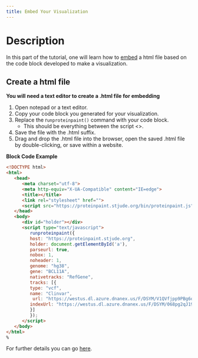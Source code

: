 ```yaml
---
title: Embed Your Visualization
---
```

# Description 
In this part of the tutorial, one will learn how to [embed](https://stjudecloud.github.io/docs/guides/proteinpaint/developers-guide/embedding-proteinpaint/) a html file based on the code block developed to make a visualization. 

## Create a html file
**You will need a text editor to create a .html file for embedding**
1. Open notepad or a text editor.
2. Copy your code block you generated for your visualization.
3. Replace the r`unproteinpaint()` command with your code block.
      * This should be everything between the script <>.
4. Save the file with the .html suffix.
5. Drag and drop the .html file into the browser, open the saved .html file by double-clicking, or save within a website.


**Block Code Example**

```html
<!DOCTYPE html>
<html>
   <head>
      <meta charset="utf-8">
      <meta http-equiv="X-UA-Compatible" content="IE=edge">
      <title></title>
      <link rel="stylesheet" href="">
      <script src="https://proteinpaint.stjude.org/bin/proteinpaint.js"></script>
   </head>
   <body>
      <div id="holder"></div>
      <script type="text/javascript">
         runproteinpaint({
         host: "https://proteinpaint.stjude.org",
         holder: document.getElementById('a'),
         parseurl: true,
         nobox: 1,
         noheader: 1,
         genome: "hg38",
         gene: "BCL11A",
         nativetracks: "RefGene",
         tracks: [{
         type: "vcf",
         name: "Clinvar",
          url: "https://westus.dl.azure.dnanex.us/F/DSYM/V1QVfjpp9PBg6q7v9FYxQXJYbXbz7JvJ528v5bvg/SJACT004_D.WholeGenome.g.vcf.gz",
         indexUrl: "https://westus.dl.azure.dnanex.us/F/DSYM/068pg2qJ196zv105vYqFV0P9bvj2f3Z9XJF88KJp/SJACT004_D.WholeGenome.g.vcf.gz.tbi"
         }]
         });
      </script>
   </body>
</html>
% 
```

For further details you can go [here](https://stjudecloud.github.io/docs/guides/proteinpaint/developers-guide/embedding-proteinpaint/).